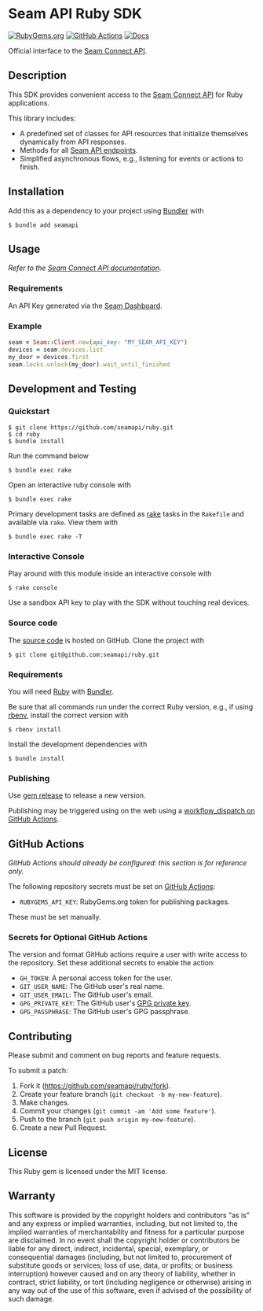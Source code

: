 # Seam API Ruby SDK

[![RubyGems.org](https://img.shields.io/gem/v/seamapi)](https://rubygems.org/gems/seamapi)
[![GitHub Actions](https://github.com/seamapi/ruby/workflows/main/badge.svg)](https://github.com/seamapi/ruby/actions)
[![Docs](https://img.shields.io/badge/docs-latest-blue)](https://docs.seam.co/)

Official interface to the [Seam Connect API].

[Seam Connect API]: https://docs.seam.co/

## Description

This SDK provides convenient access to the [Seam Connect API] for Ruby applications.

This library includes:

- A predefined set of classes for API resources that
  initialize themselves dynamically from API responses.
- Methods for all [Seam API endpoints].
- Simplified asynchronous flows, e.g., listening for events or actions to finish.

[Seam API endpoints]: https://docs.seam.co/latest/api-endpoints/overview

## Installation

Add this as a dependency to your project using [Bundler] with

```
$ bundle add seamapi
```

[bundler]: https://bundler.io/

## Usage

_Refer to the [Seam Connect API documentation][Seam Connect API]._

### Requirements

An API Key generated via the [Seam Dashboard].

[Seam Dashboard]: https://dashboard.getseam.com

### Example

```ruby
seam = Seam::Client.new(api_key: "MY_SEAM_API_KEY")
devices = seam.devices.list
my_door = devices.first
seam.locks.unlock(my_door).wait_until_finished
```

## Development and Testing

### Quickstart

```
$ git clone https://github.com/seamapi/ruby.git
$ cd ruby
$ bundle install
```

Run the command below

```
$ bundle exec rake
```

Open an interactive ruby console with

```
$ bundle exec rake
```

Primary development tasks are defined as [rake] tasks in the `Rakefile`
and available via `rake`.
View them with

```
$ bundle exec rake -T
```

[rake]: https://ruby.github.io/rake/

### Interactive Console

Play around with this module inside an interactive console with

```
$ rake console
```

Use a sandbox API key to play with the SDK without touching real devices.

### Source code

The [source code] is hosted on GitHub.
Clone the project with

```
$ git clone git@github.com:seamapi/ruby.git
```

[source code]: https://github.com/seamapi/ruby

### Requirements

You will need [Ruby] with [Bundler].

Be sure that all commands run under the correct Ruby version, e.g.,
if using [rbenv], install the correct version with

```
$ rbenv install
```

Install the development dependencies with

```
$ bundle install
```

[bundler]: https://bundler.io/
[ruby]: https://www.ruby-lang.org/
[rbenv]: https://github.com/rbenv/rbenv

### Publishing

Use [gem release] to release a new version.

Publishing may be triggered using on the web
using a [workflow_dispatch on GitHub Actions].

[gem release]: https://github.com/svenfuchs/gem-release
[workflow_dispatch on github actions]: https://github.com/seamapi/ruby/actions?query=workflow%3Aversion

## GitHub Actions

_GitHub Actions should already be configured: this section is for reference only._

The following repository secrets must be set on [GitHub Actions]:

- `RUBYGEMS_API_KEY`: RubyGems.org token for publishing packages.

These must be set manually.

### Secrets for Optional GitHub Actions

The version and format GitHub actions
require a user with write access to the repository.
Set these additional secrets to enable the action:

- `GH_TOKEN`: A personal access token for the user.
- `GIT_USER_NAME`: The GitHub user's real name.
- `GIT_USER_EMAIL`: The GitHub user's email.
- `GPG_PRIVATE_KEY`: The GitHub user's [GPG private key].
- `GPG_PASSPHRASE`: The GitHub user's GPG passphrase.

[github actions]: https://github.com/features/actions
[gpg private key]: https://github.com/marketplace/actions/import-gpg#prerequisites

## Contributing

Please submit and comment on bug reports and feature requests.

To submit a patch:

1. Fork it (https://github.com/seamapi/ruby/fork).
2. Create your feature branch (`git checkout -b my-new-feature`).
3. Make changes.
4. Commit your changes (`git commit -am 'Add some feature'`).
5. Push to the branch (`git push origin my-new-feature`).
6. Create a new Pull Request.

## License

This Ruby gem is licensed under the MIT license.

## Warranty

This software is provided by the copyright holders and contributors "as is" and
any express or implied warranties, including, but not limited to, the implied
warranties of merchantability and fitness for a particular purpose are
disclaimed. In no event shall the copyright holder or contributors be liable for
any direct, indirect, incidental, special, exemplary, or consequential damages
(including, but not limited to, procurement of substitute goods or services;
loss of use, data, or profits; or business interruption) however caused and on
any theory of liability, whether in contract, strict liability, or tort
(including negligence or otherwise) arising in any way out of the use of this
software, even if advised of the possibility of such damage.
